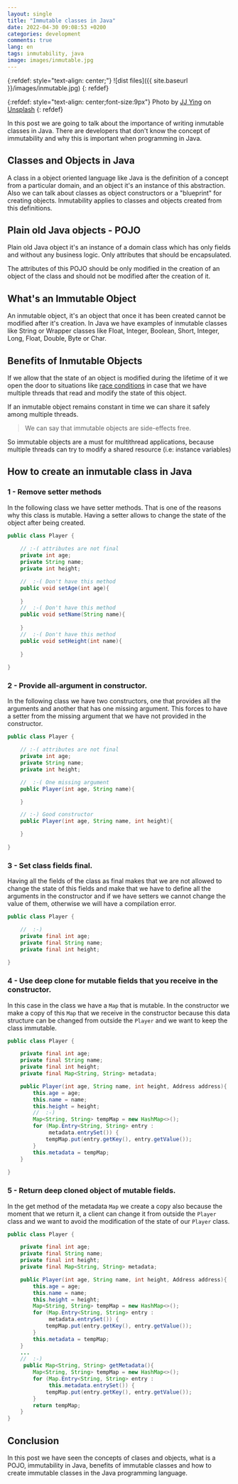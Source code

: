 ```yaml
---
layout: single
title: "Immutable classes in Java"
date: 2022-04-30 09:08:53 +0200
categories: development
comments: true
lang: en
tags: inmutability, java
image: images/inmutable.jpg
---
```


{:refdef: style="text-align: center;"}
![dist files]({{ site.baseurl }}/images/inmutable.jpg)
{: refdef}

{:refdef: style="text-align: center;font-size:9px"}
Photo by <a href="https://unsplash.com/@jjying?utm_source=unsplash&utm_medium=referral&utm_content=creditCopyText">JJ Ying</a> on <a href="https://unsplash.com/s/photos/tech?utm_source=unsplash&utm_medium=referral&utm_content=creditCopyText">Unsplash</a>
{: refdef} 

In this post we are going to talk about the importance of writing inmutable classes in Java. There are developers that don't know the concept of immutability and why this is important when programming in Java. 

Classes and Objects in Java
-----------------------------
A class in a object oriented language like Java is the definition of a concept from a particular domain, and an object it's an instance of this abstraction. Also we can talk about classes as object constructors or a "blueprint" for creating objects. Inmutability applies to classes and objects created from this definitions. 

Plain old Java objects - POJO
---------------------------------
Plain old Java object it's an instance of a domain class which has only fields and without any business logic. Only attributes that should be encapsulated.

The attributes of this POJO should be only modified in the creation of an object of the class and should not be modified after the creation of it. 

What's an Immutable Object
--------------------
An inmutable object, it's an object that once it has been created cannot be modified after it's creation. In Java we have examples of inmutable classes like String or Wrapper classes like Float, Integer, Boolean, Short, Integer, Long, Float, Double, Byte or Char.

Benefits of Inmutable Objects
---------------------------------
If we allow that the state of an object is modified during the lifetime of it we open the door to situations like <a href="https://stackoverflow.com/questions/34510/what-is-a-race-condition">race conditions</a> in case that we have multiple threads that read and modify the state of this object. 

If an inmutable object remains constant in time we can share it safely among multiple threads. 

> We can say that immutable objects are side-effects free. 

So immutable objects are a must for multithread applications, because multiple threads can try to modify a shared resource (i.e: instance variables)

How to create an inmutable class in Java
------------------------------------------

### 1 - Remove setter methods

In the following class we have setter methods. That is one of the reasons why this class is mutable. Having a setter allows to change the state of the object after being created. 

```java
public class Player {
    
    // :-( attributes are not final
    private int age;
    private String name;
    private int height;

    //  :-( Don't have this method
    public void setAge(int age){
     
    }
    //  :-( Don't have this method
    public void setName(String name){
        
    }
    //  :-( Don't have this method
    public void setHeight(int name){
        
    }
    
}
```

### 2 - Provide all-argument in constructor.

In the following class we have two constructors, one that provides all the arguments and another that has one missing argument. This forces to have a setter from the missing argument that we have not provided in the constructor. 

```java
public class Player {

    // :-( attributes are not final
    private int age;
    private String name;
    private int height;

    //  :-( One missing argument
    public Player(int age, String name){

    }

    // :-) Good constructor
    public Player(int age, String name, int height){

    }
    
}
```

### 3 - Set class fields final.

Having all the fields of the class as final makes that we are not allowed to change the state of this fields and make that we have to define all the arguments in the constructor and if we have setters we cannot change the value of them, otherwise we will have a compilation error. 

```java
public class Player {

    //  :-)
    private final int age;
    private final String name;
    private final int height;
 
}
```

### 4 - Use deep clone for mutable fields that you receive in the constructor.
In this case in the class we have a `Map` that is mutable. In the constructor we make a copy of this `Map` that we receive in the constructor because this data structure can be changed from outside the `Player` and we want to keep the class immutable.   

```java
public class Player {

    private final int age;
    private final String name;
    private final int height;
    private final Map<String, String> metadata;

    public Player(int age, String name, int height, Address address){
        this.age = age;
        this.name = name;
        this.height = height;
        //  :-)
        Map<String, String> tempMap = new HashMap<>();
        for (Map.Entry<String, String> entry :
             metadata.entrySet()) {
            tempMap.put(entry.getKey(), entry.getValue());
        }
        this.metadata = tempMap;
    }
 
}
```


### 5 - Return deep cloned object of mutable fields. 

In the get method of the metadata `Map` we create a copy also because the moment that we return it, a client  can change it from outside the `Player` class and we want to avoid the modification of the state of our `Player` class. 

```java
public class Player {

    private final int age;
    private final String name;
    private final int height;
    private final Map<String, String> metadata;

    public Player(int age, String name, int height, Address address){
        this.age = age;
        this.name = name;
        this.height = height;
        Map<String, String> tempMap = new HashMap<>();
        for (Map.Entry<String, String> entry :
             metadata.entrySet()) {
            tempMap.put(entry.getKey(), entry.getValue());
        }
        this.metadata = tempMap;
    }
    ...
    //  :-)
     public Map<String, String> getMetadata(){
        Map<String, String> tempMap = new HashMap<>();
        for (Map.Entry<String, String> entry :
             this.metadata.entrySet()) {
            tempMap.put(entry.getKey(), entry.getValue());
        }
        return tempMap;
    }
}
```

Conclusion 
-----------------
In this post we have seen the concepts of clases and objects, what is a POJO, immutability in Java, benefits of immutable classes and how to create immutable classes in the Java programming language.









